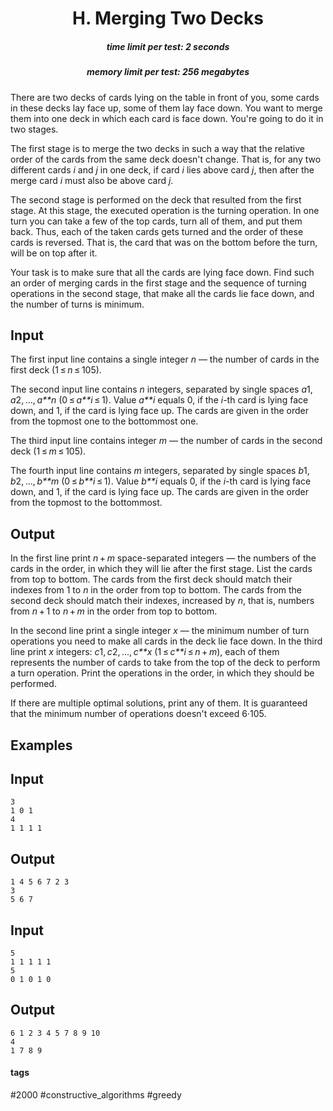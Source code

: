 <h1 style='text-align: center;'> H. Merging Two Decks</h1>

<h5 style='text-align: center;'>time limit per test: 2 seconds</h5>
<h5 style='text-align: center;'>memory limit per test: 256 megabytes</h5>

There are two decks of cards lying on the table in front of you, some cards in these decks lay face up, some of them lay face down. You want to merge them into one deck in which each card is face down. You're going to do it in two stages.

The first stage is to merge the two decks in such a way that the relative order of the cards from the same deck doesn't change. That is, for any two different cards *i* and *j* in one deck, if card *i* lies above card *j*, then after the merge card *i* must also be above card *j*.

The second stage is performed on the deck that resulted from the first stage. At this stage, the executed operation is the turning operation. In one turn you can take a few of the top cards, turn all of them, and put them back. Thus, each of the taken cards gets turned and the order of these cards is reversed. That is, the card that was on the bottom before the turn, will be on top after it.

Your task is to make sure that all the cards are lying face down. Find such an order of merging cards in the first stage and the sequence of turning operations in the second stage, that make all the cards lie face down, and the number of turns is minimum.

## Input

The first input line contains a single integer *n* — the number of cards in the first deck (1 ≤ *n* ≤ 105).

The second input line contains *n* integers, separated by single spaces *a*1, *a*2, ..., *a**n* (0 ≤ *a**i* ≤ 1). Value *a**i* equals 0, if the *i*-th card is lying face down, and 1, if the card is lying face up. The cards are given in the order from the topmost one to the bottommost one.

The third input line contains integer *m* — the number of cards in the second deck (1 ≤ *m* ≤ 105).

The fourth input line contains *m* integers, separated by single spaces *b*1, *b*2, ..., *b**m* (0 ≤ *b**i* ≤ 1). Value *b**i* equals 0, if the *i*-th card is lying face down, and 1, if the card is lying face up. The cards are given in the order from the topmost to the bottommost.

## Output

In the first line print *n* + *m* space-separated integers — the numbers of the cards in the order, in which they will lie after the first stage. List the cards from top to bottom. The cards from the first deck should match their indexes from 1 to *n* in the order from top to bottom. The cards from the second deck should match their indexes, increased by *n*, that is, numbers from *n* + 1 to *n* + *m* in the order from top to bottom.

In the second line print a single integer *x* — the minimum number of turn operations you need to make all cards in the deck lie face down. In the third line print *x* integers: *c*1, *c*2, ..., *c**x* (1 ≤ *c**i* ≤ *n* + *m*), each of them represents the number of cards to take from the top of the deck to perform a turn operation. Print the operations in the order, in which they should be performed. 

If there are multiple optimal solutions, print any of them. It is guaranteed that the minimum number of operations doesn't exceed 6·105. 

## Examples

## Input


```
3  
1 0 1  
4  
1 1 1 1  

```
## Output


```
1 4 5 6 7 2 3  
3  
5 6 7  

```
## Input


```
5  
1 1 1 1 1  
5  
0 1 0 1 0  

```
## Output


```
6 1 2 3 4 5 7 8 9 10  
4  
1 7 8 9  

```


#### tags 

#2000 #constructive_algorithms #greedy 